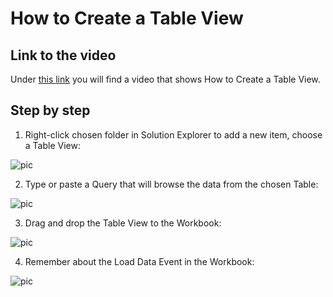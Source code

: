 

# How to Create a Table View


## Link to the video

Under [this link](https://profitbasedocs.blob.core.windows.net/videos/Table%20View%20-%20Basics.mp4) you will find a video that shows How to Create a Table View. 
<br/>

## Step by step

1. Right-click chosen folder in Solution Explorer to add a new item, choose a Table View:

![pic](https://profitbasedocs.blob.core.windows.net/images/HTtviev%20(1).png)

2. Type or paste a Query that will browse the data from the chosen Table:

![pic](https://profitbasedocs.blob.core.windows.net/images/HTtviev%20(2).png)

3. Drag and drop the Table View to the Workbook:

![pic](https://profitbasedocs.blob.core.windows.net/images/HTtviev%20(3).png)

4. Remember about the Load Data Event in the Workbook:

![pic](https://profitbasedocs.blob.core.windows.net/images/HTtviev%20(4).png)